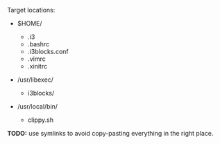 Target locations:

* $HOME/
  * .i3
  * .bashrc
  * .i3blocks.conf
  * .vimrc
  * .xinitrc

* /usr/libexec/
  * i3blocks/

* /usr/local/bin/
  * clippy.sh

**TODO:** use symlinks to avoid copy-pasting everything in the right place.
